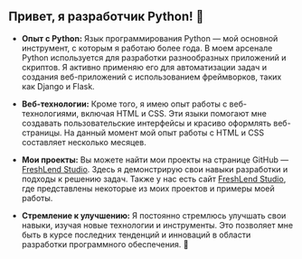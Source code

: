 ## Привет, я разработчик Python! 🐍

- **Опыт с Python:** Язык программирования Python — мой основной инструмент, с которым я работаю более года. В моем арсенале Python используется для разработки разнообразных приложений и скриптов. Я активно применяю его для автоматизации задач и создания веб-приложений с использованием фреймворков, таких как Django и Flask.

- **Веб-технологии:** Кроме того, я имею опыт работы с веб-технологиями, включая HTML и CSS. Эти языки помогают мне создавать пользовательские интерфейсы и красиво оформлять веб-страницы. На данный момент мой опыт работы с HTML и CSS составляет несколько месяцев.

- **Мои проекты:** Вы можете найти мои проекты на странице GitHub — [FreshLend Studio](https://github.com/FreshLend). Здесь я демонстрирую свои навыки разработки и подходы к решению задач. Также у нас есть сайт [FreshLend Studio](https://freshlend.github.io), где представлены некоторые из моих проектов и примеры моей работы.

- **Стремление к улучшению:** Я постоянно стремлюсь улучшать свои навыки, изучая новые технологии и инструменты. Это позволяет мне быть в курсе последних тенденций и инноваций в области разработки программного обеспечения. 🚀
